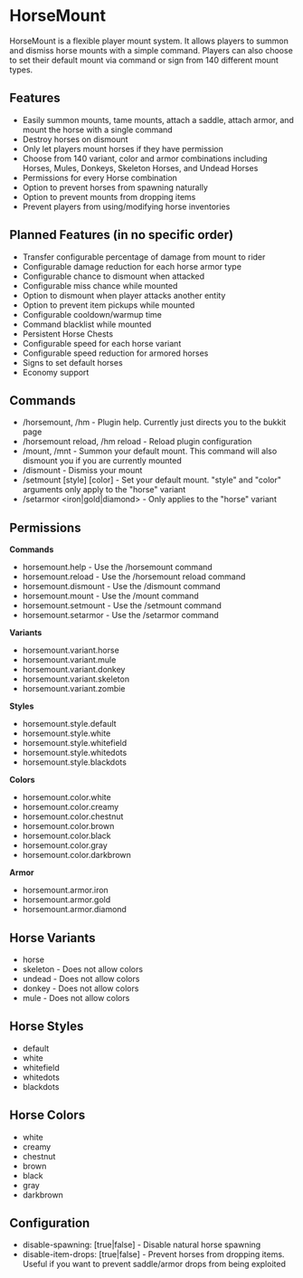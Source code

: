 # HorseMount
HorseMount is a flexible player mount system. It allows players to summon and dismiss horse mounts with a simple command. Players can also choose to set their default mount via command or sign from 140 different mount types.

## Features
* Easily summon mounts, tame mounts, attach a saddle, attach armor, and mount the horse with a single command
* Destroy horses on dismount
* Only let players mount horses if they have permission
* Choose from 140 variant, color and armor combinations including Horses, Mules, Donkeys, Skeleton Horses, and Undead Horses
* Permissions for every Horse combination
* Option to prevent horses from spawning naturally
* Option to prevent mounts from dropping items
* Prevent players from using/modifying horse inventories

## Planned Features (in no specific order)
* Transfer configurable percentage of damage from mount to rider
* Configurable damage reduction for each horse armor type
* Configurable chance to dismount when attacked
* Configurable miss chance while mounted
* Option to dismount when player attacks another entity
* Option to prevent item pickups while mounted
* Configurable cooldown/warmup time
* Command blacklist while mounted
* Persistent Horse Chests
* Configurable speed for each horse variant
* Configurable speed reduction for armored horses
* Signs to set default horses
* Economy support

## Commands
* /horsemount, /hm - Plugin help. Currently just directs you to the bukkit page
* /horsemount reload, /hm reload - Reload plugin configuration
* /mount, /mnt - Summon your default mount. This command will also dismount you if you are currently mounted
* /dismount - Dismiss your mount
* /setmount <variant> [style] [color] - Set your default mount. "style" and "color" arguments only apply to the "horse" variant
* /setarmor <iron|gold|diamond> - Only applies to the "horse" variant

## Permissions
**Commands**
* horsemount.help - Use the /horsemount command
* horsemount.reload - Use the /horsemount reload command
* horsemount.dismount - Use the /dismount command
* horsemount.mount - Use the /mount command
* horsemount.setmount - Use the /setmount command
* horsemount.setarmor - Use the /setarmor command

**Variants**
* horsemount.variant.horse
* horsemount.variant.mule
* horsemount.variant.donkey
* horsemount.variant.skeleton
* horsemount.variant.zombie

**Styles**
* horsemount.style.default
* horsemount.style.white
* horsemount.style.whitefield
* horsemount.style.whitedots
* horsemount.style.blackdots

**Colors**
* horsemount.color.white
* horsemount.color.creamy
* horsemount.color.chestnut
* horsemount.color.brown
* horsemount.color.black
* horsemount.color.gray
* horsemount.color.darkbrown

**Armor**
* horsemount.armor.iron
* horsemount.armor.gold
* horsemount.armor.diamond

## Horse Variants
* horse
* skeleton - Does not allow colors
* undead - Does not allow colors
* donkey - Does not allow colors
* mule - Does not allow colors

## Horse Styles
* default
* white
* whitefield
* whitedots
* blackdots

## Horse Colors
* white
* creamy
* chestnut
* brown
* black
* gray
* darkbrown

## Configuration
* disable-spawning: [true|false] - Disable natural horse spawning
* disable-item-drops: [true|false] - Prevent horses from dropping items. Useful if you want to prevent saddle/armor drops from being exploited